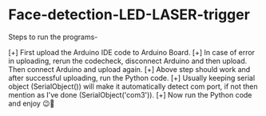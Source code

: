 # Face-detection-LED-LASER-trigger

Steps to run the programs-

[+] First upload the Arduino IDE code to Arduino Board.
[+] In case of error in uploading, rerun the codecheck, disconnect Arduino and then upload. Then connect Arduino and upload again.
[+] Above step should work and after successful uploading, run the Python code.
[+] Usually keeping serial object (SerialObject()) will make it automatically detect com port, if not then mention as I've done (SerialObject('com3')).
[+] Now run the Python code and enjoy 😉🤙
